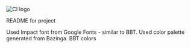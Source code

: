 ![CI logo](https://codeinstitute.s3.amazonaws.com/fullstack/ci_logo_small.png)

README for project

Used Impact font from Google Fonts - similar to BBT.
Used color palette generated from Bazinga. BBT colors